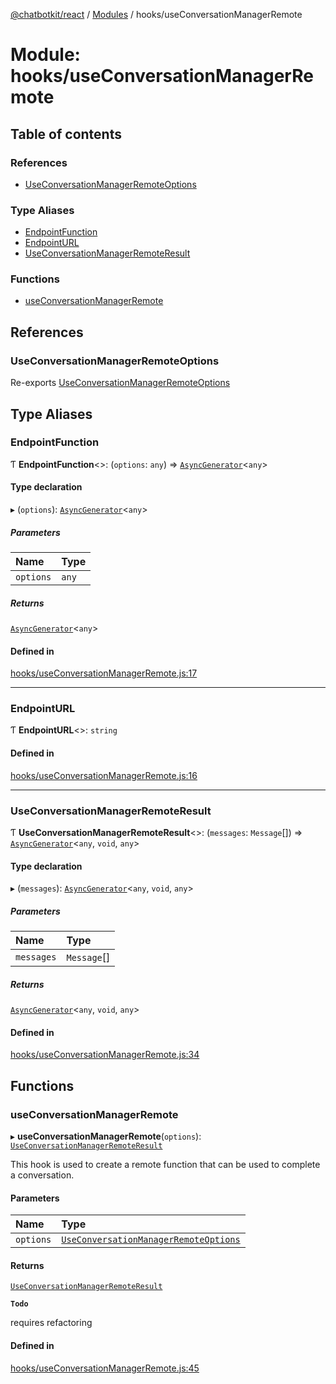 [@chatbotkit/react](../README.md) / [Modules](../modules.md) / hooks/useConversationManagerRemote

# Module: hooks/useConversationManagerRemote

## Table of contents

### References

- [UseConversationManagerRemoteOptions](hooks_useConversationManagerRemote.md#useconversationmanagerremoteoptions)

### Type Aliases

- [EndpointFunction](hooks_useConversationManagerRemote.md#endpointfunction)
- [EndpointURL](hooks_useConversationManagerRemote.md#endpointurl)
- [UseConversationManagerRemoteResult](hooks_useConversationManagerRemote.md#useconversationmanagerremoteresult)

### Functions

- [useConversationManagerRemote](hooks_useConversationManagerRemote.md#useconversationmanagerremote)

## References

### UseConversationManagerRemoteOptions

Re-exports [UseConversationManagerRemoteOptions](hooks_useConversationManager.md#useconversationmanagerremoteoptions)

## Type Aliases

### EndpointFunction

Ƭ **EndpointFunction**\<\>: (`options`: `any`) => [`AsyncGenerator`]( https://developer.mozilla.org/docs/Web/JavaScript/Reference/Global_Objects/AsyncGenerator )\<`any`\>

#### Type declaration

▸ (`options`): [`AsyncGenerator`]( https://developer.mozilla.org/docs/Web/JavaScript/Reference/Global_Objects/AsyncGenerator )\<`any`\>

##### Parameters

| Name | Type |
| :------ | :------ |
| `options` | `any` |

##### Returns

[`AsyncGenerator`]( https://developer.mozilla.org/docs/Web/JavaScript/Reference/Global_Objects/AsyncGenerator )\<`any`\>

#### Defined in

[hooks/useConversationManagerRemote.js:17](https://github.com/chatbotkit/node-sdk/blob/main/packages/react/src/hooks/useConversationManagerRemote.js#L17)

___

### EndpointURL

Ƭ **EndpointURL**\<\>: `string`

#### Defined in

[hooks/useConversationManagerRemote.js:16](https://github.com/chatbotkit/node-sdk/blob/main/packages/react/src/hooks/useConversationManagerRemote.js#L16)

___

### UseConversationManagerRemoteResult

Ƭ **UseConversationManagerRemoteResult**\<\>: (`messages`: `Message`[]) => [`AsyncGenerator`]( https://developer.mozilla.org/docs/Web/JavaScript/Reference/Global_Objects/AsyncGenerator )\<`any`, `void`, `any`\>

#### Type declaration

▸ (`messages`): [`AsyncGenerator`]( https://developer.mozilla.org/docs/Web/JavaScript/Reference/Global_Objects/AsyncGenerator )\<`any`, `void`, `any`\>

##### Parameters

| Name | Type |
| :------ | :------ |
| `messages` | `Message`[] |

##### Returns

[`AsyncGenerator`]( https://developer.mozilla.org/docs/Web/JavaScript/Reference/Global_Objects/AsyncGenerator )\<`any`, `void`, `any`\>

#### Defined in

[hooks/useConversationManagerRemote.js:34](https://github.com/chatbotkit/node-sdk/blob/main/packages/react/src/hooks/useConversationManagerRemote.js#L34)

## Functions

### useConversationManagerRemote

▸ **useConversationManagerRemote**(`options`): [`UseConversationManagerRemoteResult`](hooks_useConversationManagerRemote.md#useconversationmanagerremoteresult)

This hook is used to create a remote function that can be used to complete
a conversation.

#### Parameters

| Name | Type |
| :------ | :------ |
| `options` | [`UseConversationManagerRemoteOptions`](hooks_useConversationManager.md#useconversationmanagerremoteoptions) |

#### Returns

[`UseConversationManagerRemoteResult`](hooks_useConversationManagerRemote.md#useconversationmanagerremoteresult)

**`Todo`**

requires refactoring

#### Defined in

[hooks/useConversationManagerRemote.js:45](https://github.com/chatbotkit/node-sdk/blob/main/packages/react/src/hooks/useConversationManagerRemote.js#L45)

